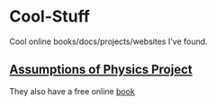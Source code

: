 # Cool-Stuff
Cool online books/docs/projects/websites I've found. 

## [Assumptions of Physics Project](https://assumptionsofphysics.org/)
They also have a free online [book](https://www.fulcrum.org/concern/monographs/tx31qm110)

